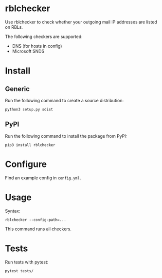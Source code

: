 # rblchecker

Use rblchecker to check whether your outgoing mail IP addresses are listed on RBLs.

The following checkers are supported:

* DNS (for hosts in config)
* Microsoft SNDS

# Install

## Generic

Run the following command to create a source distribution:

    python3 setup.py sdist

## PyPI

Run the following command to install the package from PyPI:

    pip3 install rblchecker

# Configure

Find an example config in `config.yml`.

# Usage

Syntax:

    rblchecker --config-path=...

This command runs all checkers.

# Tests

Run tests with pytest:

    pytest tests/
